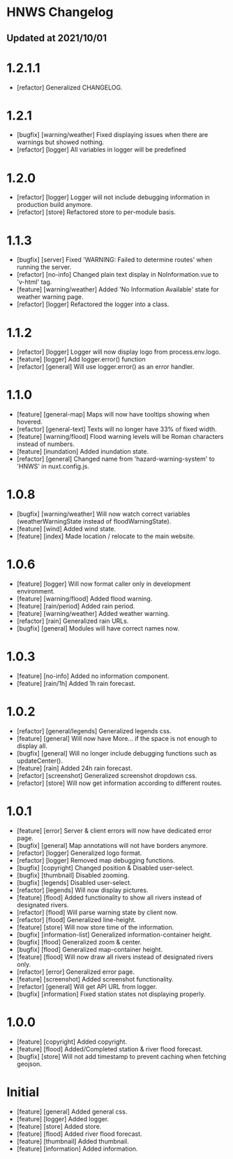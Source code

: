 # HNWS Changelog
## Updated at 2021/10/01

# 1.2.1.1

- [refactor] Generalized CHANGELOG.

# 1.2.1

- [bugfix] [warning/weather] Fixed displaying issues when 
  there are warnings but showed nothing.
- [refactor] [logger] All variables in logger will be predefined

# 1.2.0

- [refactor] [logger] Logger will not include debugging information 
  in production build anymore.
- [refactor] [store] Refactored store to per-module basis.

# 1.1.3

- [bugfix] [server] Fixed 'WARNING: Failed to determine routes' 
  when running the server.
- [refactor] [no-info] Changed plain text display in NoInformation.vue 
  to 'v-html' tag.
- [feature] [warning/weather] Added 'No Information Available' state
  for weather warning page.
- [refactor] [logger] Refactored the logger into a class.

# 1.1.2

- [refactor] [logger] Logger will now display logo from process.env.logo.
- [feature] [logger] Add logger.error() function
- [refactor] [general] Will use logger.error() as an error handler.

# 1.1.0

- [feature] [general-map] Maps will now have tooltips showing when hovered.
- [refactor] [general-text] Texts will no longer have 33% of fixed width.
- [feature] [warning/flood] Flood warning levels will be Roman characters 
  instead of numbers.
- [feature] [inundation] Added inundation state.
- [refactor] [general] Changed name from 'hazard-warning-system' to 'HNWS' 
  in nuxt.config.js.

# 1.0.8

- [bugfix] [warning/weather] Will now watch correct variables
  (weatherWarningState instead of floodWarningState).
- [feature] [wind] Added wind state.
- [feature] [index] Made location / relocate to the main website.

# 1.0.6

- [feature] [logger] Will now format caller only in development environment.
- [feature] [warning/flood] Added flood warning.
- [feature] [rain/period] Added rain period.
- [feature] [warning/weather] Added weather warning.
- [refactor] [rain] Generalized rain URLs.
- [bugfix] [general] Modules will have correct names now.

# 1.0.3

- [feature] [no-info] Added no information component.
- [feature] [rain/1h] Added 1h rain forecast.

# 1.0.2

- [refactor] [general/legends] Generalized legends css.
- [feature] [general] Will now have More... 
  if the space is not enough to display all.
- [bugfix] [general] Will no longer include debugging functions 
  such as updateCenter().
- [feature] [rain] Added 24h rain forecast. 
- [refactor] [screenshot] Generalized screenshot dropdown css.
- [refactor] [store] Will now get information according to different routes.

# 1.0.1

- [feature] [error] Server & client errors will now have dedicated error page.
- [bugfix] [general] Map annotations will not have borders anymore.
- [refactor] [logger] Generalized logo format.
- [refactor] [logger] Removed map debugging functions.
- [bugfix] [copyright] Changed position & Disabled user-select.
- [bugfix] [thumbnail] Disabled zooming.
- [bugfix] [legends] Disabled user-select.
- [refactor] [legends] Will now display pictures.
- [feature] [flood] Added functionality to show all rivers instead of
  designated rivers.
- [refactor] [flood] Will parse warning state by client now.
- [refactor] [flood] Generalized line-height.
- [feature] [store] Will now store time of the information.
- [bugfix] [information-list] Generalized information-container height.
- [bugfix] [flood] Generalized zoom & center.
- [bugfix] [flood] Generalized map-container height.
- [feature] [flood] Will now draw all rivers instead of designated rivers only.
- [refactor] [error] Generalized error page.
- [feature] [screenshot] Added screenshot functionality.
- [refactor] [general] Will get API URL from logger.
- [bugfix] [information] Fixed station states not displaying properly.

# 1.0.0

- [feature] [copyright] Added copyright.
- [feature] [flood] Added/Completed station & river flood forecast.
- [bugfix] [store] Will not add timestamp to prevent caching 
  when fetching geojson.

# Initial

- [feature] [general] Added general css.
- [feature] [logger] Added logger.
- [feature] [store] Added store.
- [feature] [flood] Added river flood forecast.
- [feature] [thumbnail] Added thumbnail.
- [feature] [information] Added information.

